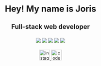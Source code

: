 <h1 align="center">Hey! My name is Joris</h1>
<h2 align="center">Full-stack web developer</h2>

###

<p align="center">
    <img align="center" src="https://github.com/jorismx/jorismertz/blob/main/assets/javascript.png?raw=true">
    <img align="center" src="https://github.com/jorismx/jorismertz/blob/main/assets/nextjs.png?raw=true">
    <img align="center" src="https://github.com/jorismx/jorismertz/blob/main/assets/sass_scss.png?raw=true">
    <img align="center" src="https://github.com/jorismx/jorismertz/blob/main/assets/react.png?raw=true">
    <img align="center" src="https://github.com/jorismx/jorismertz/blob/main/assets/nodejs.png?raw=true">
</p>

###

<p align="center">
  <a href="https://instagram.com/jorisportfoliox" target="_blank">
    <img src="https://img.shields.io/static/v1?message=@jorisportfoliox&logo=instagram&label=INSTAGRAM&color=E4405F&logoColor=000&labelColor=fff&style=for-the-badge" height="35" alt="instagram logo"  />
  </a>
  <a href="https://codepen.io/jorismertz" target="_blank">
    <img src="https://img.shields.io/static/v1?message=@jorismertz&logo=codepen&label=Codepen&color=000000&logoColor=000&labelColor=fff&style=for-the-badge" height="35" alt="codepen logo"  />
  </a>
</p>

